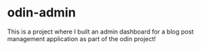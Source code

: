 # odin-admin
This is a project where I built an admin dashboard for a blog post management application as part of the odin project!
